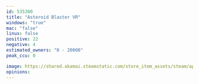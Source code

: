 ```yaml
---
id: 535380
title: "Asteroid Blaster VR"
windows: "true"
mac: "false"
linux: false
positive: 22
negative: 4
estimated_owners: "0 - 20000"
peak_ccu: 0

image: https://shared.akamai.steamstatic.com/store_item_assets/steam/apps/535380/header.jpg?t=1668653883
opinions:
---
```

